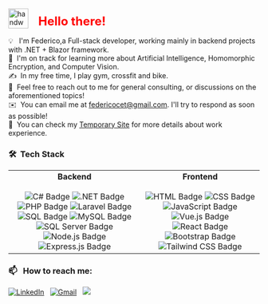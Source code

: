 ### <p align="center">
  <img alt="handwavegif" src="https://user-images.githubusercontent.com/39513876/112366216-8cfe7400-8cfe-11eb-8116-7d3dbae20e97.gif" width='40' align="left" style="margin-right: 20px;"/>
  <h1 style="color:red; font-size: 24px;">Hello there!</h1>
</p>

💡 &nbsp; I'm Federico,a Full-stack developer, working mainly in backend projects with .NET + Blazor framework. \
🌱 &nbsp;I'm on track for learning more about Artificial Intelligence, Homomorphic Encryption, and Computer Vision.\
✍️ &nbsp;In my free time, I play gym, crossfit and bike.\
💬 &nbsp;Feel free to reach out to me for general consulting, or discussions on the aforementioned topics!\
✉️ &nbsp;You can email me at federicocet@gmail.com. I'll try to respond as soon as possible!\
📄 &nbsp;You can check my [Temporary Site](https://fedekh.netlify.app/) for more details about work experience.

### 🛠 &nbsp;Tech Stack

<table>
  <tr>
    <td align="center">
      <b>Backend</b>
      <br><br>
      <img alt="C# Badge" src="https://img.shields.io/badge/-C%23-239120?logo=c-sharp&logoColor=white">
      <img alt=".NET Badge" src="https://img.shields.io/badge/-.NET-512BD4?logo=.net&logoColor=white">
      <img alt="PHP Badge" src="https://img.shields.io/badge/-PHP-777BB4?logo=php&logoColor=white">
      <img alt="Laravel Badge" src="https://img.shields.io/badge/-Laravel-FF2D20?logo=laravel&logoColor=white">
      <img alt="SQL Badge" src="https://img.shields.io/badge/-SQL-4479A1?logo=sql&logoColor=white">
      <img alt="MySQL Badge" src="https://img.shields.io/badge/-MySQL-4479A1?logo=mysql&logoColor=white">
      <img alt="SQL Server Badge" src="https://img.shields.io/badge/-SQL%20Server-CC2927?logo=microsoft%20sql%20server&logoColor=white">
      <img alt="Node.js Badge" src="https://img.shields.io/badge/-Node.js-339933?logo=node.js&logoColor=white">
      <img alt="Express.js Badge" src="https://img.shields.io/badge/-Express.js-000000?logo=express&logoColor=white">
    </td>
    <td align="center">
      <b>Frontend</b>
      <br><br>
      <img alt="HTML Badge" src="https://img.shields.io/badge/-HTML-E34F26?logo=html5&logoColor=white">
      <img alt="CSS Badge" src="https://img.shields.io/badge/-CSS-1572B6?logo=css3&logoColor=white">
      <img alt="JavaScript Badge" src="https://img.shields.io/badge/-JavaScript-F7DF1E?logo=javascript&logoColor=black">
      <img alt="Vue.js Badge" src="https://img.shields.io/badge/-Vue.js-4FC08D?logo=vue.js&logoColor=white">
      <img alt="React Badge" src="https://img.shields.io/badge/-React-61DAFB?logo=react&logoColor=white">
      <img alt="Bootstrap Badge" src="https://img.shields.io/badge/-Bootstrap-7952B3?logo=bootstrap&logoColor=white">
      <img alt="Tailwind CSS Badge" src="https://img.shields.io/badge/-Tailwind%20CSS-38B2AC?logo=tailwind%20css&logoColor=white">
    </td>
  </tr>
</table>





### 📫 &nbsp; How to reach me:


<a href="https://www.linkedin.com/in/abhishek-singh-dhadwal/"><img alt="LinkedIn" src="https://img.shields.io/badge/linkedin%20-%230077B5.svg?&style=flat&logo=linkedin&logoColor=white"/></a> &nbsp;
<a href="mailto:dhadwal1507@gmail.com"><img alt="Gmail" src="https://img.shields.io/badge/Gmail-D14836?style=flat&logo=gmail&logoColor=white" /></a> &nbsp;
<a href="https://www.instagram.com/fedekh_"><img src="https://img.shields.io/badge/-Fedekh?style=flat&logo=Instagram&logoColor=white"/></a> &nbsp;

<!--
**AbhishekSinghDhadwal/AbhishekSinghDhadwal** is a ✨ _special_ ✨ repository because its `README.md` (this file) appears on your GitHub profile.

Here are some ideas to get you started:

- 🔭 I’m currently working on ...
- 🌱 I’m currently learning ...
- 👯 I’m looking to collaborate on ...
- 🤔 I’m looking for help with ...
- 💬 Ask me about ...
- 📫 How to reach me: ...
- 😄 Pronouns: ...
- ⚡ Fun fact: ...
-->








